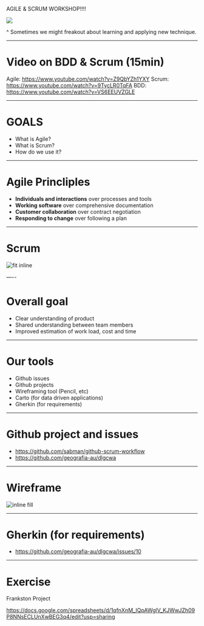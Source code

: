AGILE & SCRUM WORKSHOP!!!!

![](http://cl.ly/image/2v3K3f3d0J1X/britney.gif)

^ Sometimes we might freakout about learning and applying new technique.

---

# Video on BDD & Scrum (15min)

Agile: https://www.youtube.com/watch?v=Z9QbYZh1YXY
Scrum: https://www.youtube.com/watch?v=9TycLR0TqFA
BDD: https://www.youtube.com/watch?v=VS6EEUVZGLE

---

# GOALS

* What is Agile?
* What is Scrum?
* How do we use it?

---

# Agile Princliples

* **Individuals and interactions** over processes and tools
* **Working software** over comprehensive documentation
* **Customer collaboration** over contract negotiation
* **Responding to change** over following a plan

---

# Scrum

![fit inline](http://www.wilsisney.com/wp-content/uploads/2012/03/ScrumBasics.png)

—--

# Overall goal

* Clear understanding of product
* Shared understanding between team members
* Improved estimation of work load, cost and time

---

# Our tools

* Github issues
* Github projects
* Wireframing tool (Pencil, etc)
* Carto (for data driven applications)
* Gherkin (for requirements)

---

# Github project and issues

* https://github.com/sabman/github-scrum-workflow
* https://github.com/geografia-au/dlgcwa

---

# Wireframe

![inline fill](https://www.evernote.com/shard/s542/sh/f63e67f6-0781-4028-a96c-8e1cb265736f/05e74ef84ece8fd7/res/4d9f5a68-7898-40c0-95d8-884e4c1328a3/openspace.png)

----

# Gherkin (for requirements)

* https://github.com/geografia-au/dlgcwa/issues/10

---

# Exercise

Frankston Project

https://docs.google.com/spreadsheets/d/1qfnXnM_IQpAWglV_KJWwJZh09P8NNsECLUnXwBEG3q4/edit?usp=sharing
